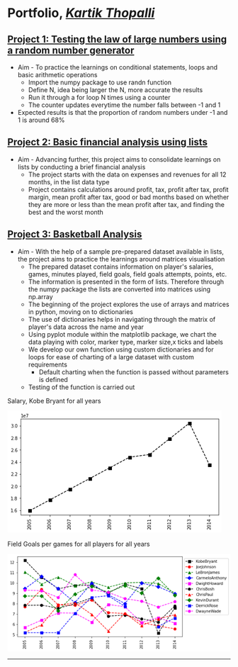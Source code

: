 
# **Portfolio**, [*Kartik Thopalli*](https://www.linkedin.com/in/kartik-thopalli-7a422a118/)
## [Project 1: Testing the law of large numbers using a random number generator](https://github.com/kt2795/Kartik_Portfolio/blob/951576e68fd6fab74c43d551e271caab78f183c5/Law%20Of%20Large%20Numbers.ipynb)
* Aim - To practice the learnings on conditional statements, loops and basic arithmetic operations
  * Import the numpy package to use randn function
  * Define N, idea being larger the N, more accurate the results
  * Run it through a for loop N times using a counter
  * The counter updates everytime the number falls between -1 and 1
* Expected results is that the proportion of random numbers under -1 and 1 is around 68%

## [Project 2: Basic financial analysis using lists](https://github.com/kt2795/Kartik_Portfolio/blob/7658dd32a8d4e714aac58fe86383239954fbb679/Project%202:%20Financial%20Analysis%20using%20lists.ipynb)
* Aim - Advancing further, this project aims to consolidate learnings on lists by conducting a brief financial analysis
  * The project starts with the data on expenses and revenues for all 12 months, in the list data type
  * Project contains calculations around profit, tax, profit after tax, profit margin, mean profit after tax, good or bad months based on whether they are more or less than the mean profit after tax, and finding the best and the worst month  

## [Project 3: Basketball Analysis](https://github.com/kt2795/Kartik_Portfolio/blob/7756148ddf567bdb142c06a073345ed868e67cc1/Project%203%20Basketball%20Analysis.ipynb)
* Aim - With the help of a sample pre-prepared dataset available in lists, the project aims to practice the learnings around matrices visualisation
  * The prepared dataset contains information on player's salaries, games, minutes played, field goals, field goals attempts, points, etc.
  * The information is presented in the form of lists. Therefore through the numpy package the lists are converted into matrices using np.array
  * The beginning of the project explores the use of arrays and matrices in python, moving on to dictionaries
  * The use of dictionaries helps in navigating through the matrix of player's data across the name and year
  * Using pyplot module within the matplotlib package, we chart the data playing with color, marker type, marker size,x ticks and labels
  * We develop our own function using custom dictionaries and for loops for ease of charting of a large dataset with custom requirements
    * Default charting when the function is passed without parameters is defined
  * Testing of the function is carried out

Salary, Kobe Bryant for all years

![](/images/Plot1.png)

Field Goals per games for all players for all years

![](/images/Plot2.png)

---
